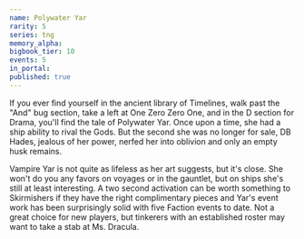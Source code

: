 ```yaml
---
name: Polywater Yar
rarity: 5
series: tng
memory_alpha:
bigbook_tier: 10
events: 5
in_portal:
published: true
---
```


If you ever find yourself in the ancient library of Timelines, walk past the "And" bug section, take a left at One Zero Zero One, and in the D section for Drama, you'll find the tale of Polywater Yar. Once upon a time, she had a ship ability to rival the Gods. But the second she was no longer for sale, DB Hades, jealous of her power, nerfed her into oblivion and only an empty husk remains.

Vampire Yar is not quite as lifeless as her art suggests, but it's close. She won't do you any favors on voyages or in the gauntlet, but on ships she's still at least interesting. A two second activation can be worth something to Skirmishers if they have the right complimentary pieces and Yar's event work has been surprisingly solid with five Faction events to date. Not a great choice for new players, but tinkerers with an established roster may want to take a stab at Ms. Dracula.

